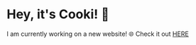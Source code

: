 
# Hey, it's Cooki! 👋 
 I am currently working on a new website! 🌐 Check it out [HERE](https://cooki-studios.github.io)
